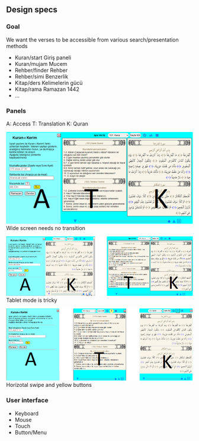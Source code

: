 ## Design specs

### Goal

We want the verses to be accessible from various search/presentation methods

* Kuran/start  Giriş paneli
* Kuran/mujam  Mucem
* Rehber/finder  Rehber
* Rehber/simi  Benzerlik
* Kitap/ders  Kelimelerin gücü
* Kitap/rama  Ramazan 1442
* ...

### Panels

A: Access 
T: Translation
K: Quran

![wide](wide.png) 
Wide screen needs no transition

![tablet](tablet.png) 
Tablet mode is tricky

![phone](phone.png) 
Horizotal swipe and yellow buttons

### User interface

* Keyboard
* Mouse
* Touch
* Button/Menu
